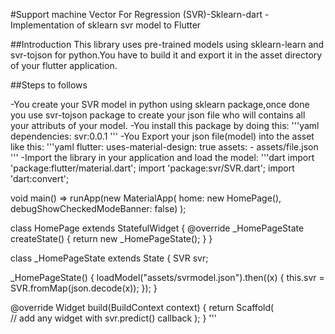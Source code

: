 #Support machine Vector For Regression (SVR)-Sklearn-dart
-Implementation of sklearn svr model to Flutter

##Introduction
This library uses pre-trained models using sklearn-learn and svr-tojson for python.You have to build it and 
export it in the asset directory of your flutter application.

##Steps to follows

-You create your SVR model in python using sklearn package,once done you use svr-tojson package to create your
json file who will contains all your attributs of your model.
-You install this package by doing this:
'''yaml
dependencies:
    svr:0.0.1
'''
-You Export your json file(model) into the asset like this:
'''yaml
flutter:
  uses-material-design: true
  assets:
    - assets/file.json
'''
-Import the library in your application and load the model:
'''dart
import 'package:flutter/material.dart';
import 'package:svr/SVR.dart';
import 'dart:convert';

void main() => runApp(new MaterialApp(
home: new HomePage(),
debugShowCheckedModeBanner: false)
);

class HomePage extends StatefulWidget {
@override
_HomePageState createState() {
return new _HomePageState();
}
}

class _HomePageState extends State<HomePage> {
SVR svr;

_HomePageState() {
loadModel("assets/svrmodel.json").then((x) {
this.svr = SVR.fromMap(json.decode(x));
});
}

@override
Widget build(BuildContext context) {
return Scaffold(            
// add any widget with svr.predict() callback
);
}
'''
